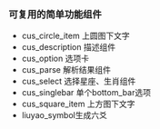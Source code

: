 ### 可复用的简单功能组件

- cus_circle_item 上圆图下文字
- cus_description 描述组件
- cus_option 选项卡
- cus_parse 解析结果组件
- cus_select 选择星座、生肖组件
- cus_singlebar 单个bottom_bar选项
- cus_square_item 上方图下文字
- liuyao_symbol生成六爻

